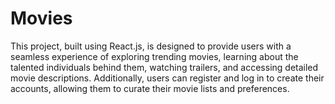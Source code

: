 # Movies
This project, built using React.js, is designed to provide users with a seamless experience of exploring trending movies, learning about the talented individuals behind them, watching trailers, and accessing detailed movie descriptions. Additionally, users can register and log in to create their accounts, allowing them to curate their movie lists and preferences.
